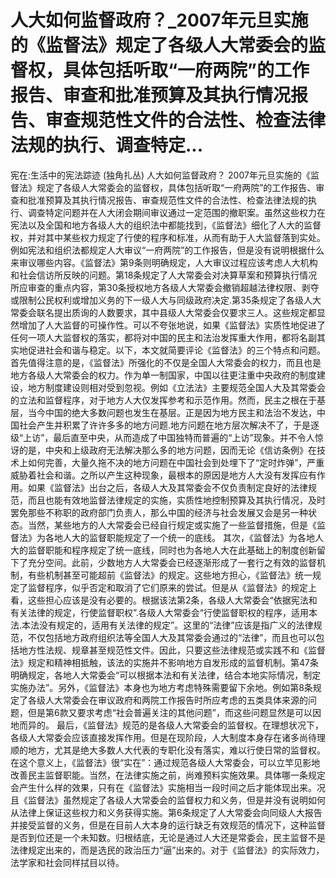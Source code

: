 # 人大如何监督政府？_2007年元旦实施的《监督法》规定了各级人大常委会的监督权，具体包括听取“一府两院”的工作报告、审查和批准预算及其执行情况报告、审查规范性文件的合法性、检查法律法规的执行、调查特定...

宪在:生活中的宪法踪迹 (独角扎丛)
人大如何监督政府？
2007年元旦实施的《监督法》规定了各级人大常委会的监督权，具体包括听取“一府两院”的工作报告、审查和批准预算及其执行情况报告、审查规范性文件的合法性、检查法律法规的执行、调查特定问题并在人大闭会期间审议通过一定范围的撤职案。虽然这些权力在宪法以及全国和地方各级人大的组织法中都能找到，《监督法》细化了人大的监督权，并对其中某些权力规定了行使的程序和标准，从而有助于人大监督落到实处。例如宪法和组织法都规定人大审议“一府两院”的工作报告，但是没有说明根据什么来审议哪些内容。《监督法》第9条则明确规定，人大审议过程应该考虑人大机构和社会信访所反映的问题。第18条规定了人大常委会对决算草案和预算执行情况所应审查的重点内容，第30条授权地方各级人大常委会撤销超越法律权限、剥夺或限制公民权利或增加义务的下一级人大与同级政府决定.第35条规定了各级人大常委会联名提出质询的人数要求，其中县级人大常委会仅要求三人。这些规定都显然增加了人大监督的可操作性。可以不夸张地说，如果《监督法》实质性地促进了任何一项人大监督权的落实，都将对中国的民主和法治发挥重大作用，都将名副其实地促进社会和谐与稳定。以下，本文就简要评论《监督法》的三个特点和问题。
首先值得注意的是，《监督法》所强化的不仅是全国人大常委会的权力，而且也是地方各级人大常委会的权力。作为单一制国家，中国以往更注重中央政府的制度建设，地方制度建设则相对受到忽视。例如《立法法》主要规范全国人大及其常委会的立法和监督程序，对于地方人大仅发挥参考和示范作用。然而，民主之根在于基层，当今中国的绝大多数问题也发生在基层。正是因为地方民主和法治不发达，中国社会产生并积累了许许多多的地方问题.地方问题在地方层次解决不了，于是逐级“上访”，最后直至中央，从而造成了中国独特而普遍的“上访”现象。并不令人惊讶的是，中央和上级政府无法解决那么多的地方问题，因而无论《信访条例》在技术上如何完善，大量久拖不决的地方问题在中国社会到处埋下了“定时炸弹”，严重威胁着社会和谐。之所以产生这种现象，最根本的原因是地方人大没有发挥应有作用。如果《监督法》出台之后，各级人大及其常委会不仅负责制定良好的法律规范，而且也能有效地监督法律规定的实施，实质性地控制预算及其执行情况，及时罢免那些不称职的政府部门负责人，那么中国的经济与社会发展又会是另一种状态。当然，某些地方的人大常委会已经自行规定或实施了一些监督措施，但是《监督法》为各地人大的监督职能规定了一个统一的底线。
其次，《监督法》为各地人大的监督职能和程序规定了统一底线，同时也为各地人大在此基础上的制度创新留下了充分空间。此前，少数地方人大常委会已经逐渐形成了一套行之有效的监督机制，有些机制甚至可能超前《监督法》的规定。这些地方担心，《监督法》统一规定了监督程序，似乎否定和取消了它们原来的尝试。但是从《监督法》的规定上看，这些担心应该是没有必要的。根据该法第2条，各级人大常委会“依据宪法和有关法律的规定，行使监督职权”.各级人大常委会“行使监督职权的程序，适用本法.本法没有规定的，适用有关法律的规定”。这里的“法律”应该是指广义的法律规范，不仅包括地方政府组织法等全国人大及其常委会通过的“法律”，而且也可以包括地方性法规、规章甚至规范性文件。因此，只要这些法律规范或实践不和《监督法》规定和精神相抵触，该法的实施并不影响地方自发形成的监督机制。第47条明确规定，各地人大常委会“可以根据本法和有关法律，结合本地实际情况，制定实施办法”。另外，《监督法》本身也为地方考虑特殊需要留下余地。例如第8条规定了各级人大常委会在审议政府和两院工作报告时所应考虑的五类具体来源的问题，但是第6款又要求考虑“社会普遍关注的其他问题”，而这些问题显然是可以因地而异的。
最后，《监督法》规范的是各级人大常委会的监督权。在理想状况下，各级人大常委会应该直接发挥作用。但是在现阶段，人大制度本身存在诸多尚待理顺的地方，尤其是绝大多数人大代表的专职化没有落实，难以行使日常的监督权。在这个意义上，《监督法》很“实在”：通过规范各级人大常委会，可以立竿见影地改善民主监督职能。当然，在法律实施之前，尚难预料实施效果。具体哪一条规定会产生什么样的效果，只有在《监督法》实施相当一段时间之后才能体现出来。况且《监督法》虽然规定了各级人大常委会的监督权力和义务，但是并没有说明如何从法律上保证这些权力和义务获得实施。第6条规定了人大常委会向同级人大报告并接受监督的义务，但是在目前人大本身的运行缺乏有效规范的情况下，这种监督是否到位还是一个未知数。归根结底，无论是通过人大还是常委会，民主监督不是法律规定出来的，而是选民的政治压力“逼”出来的。对于《监督法》的实际效力，法学家和社会同样拭目以待。